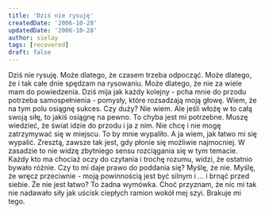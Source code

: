 ```yaml
---
title: 'Dziś nie rysuję'
createdDate: '2006-10-28'
updatedDate: '2006-10-28'
author: sielay
tags: [recovered]
draft: false
---
```


Dziś nie rysuję. Może dlatego, że czasem trzeba odpocząć. Może dlatego, że i tak całe dnie spędzam na rysowaniu. Może dlatego, że nie za wiele mam do powiedzenia. Dziś mija jak każdy kolejny - pcha mnie do przodu potrzeba samospełnienia - pomysły, które rozsadzają moją głowę. Wiem, że na tym polu osiągnę sukces. Czy duży? Nie wiem. Ale jeśli włożę w to całą swoją siłę, to jakiś osiągnę na pewno. To chyba jest mi potrzebne. Muszę wiedzieć, że świat idzie do przodu i ja z nim. Nie chcę i nie mogę zatrzymywać się w miejscu. To by mnie wypaliło. A ja wiem, jak łatwo mi się wypalić. Zresztą, zawsze tak jest, gdy płonie się możliwie najmocniej. W zasadzie to nie widzę zbytniego sensu rozciągania się w tym temacie. Każdy kto ma chociaż oczy do czytania i trochę rozumu, widzi, że ostatnio bywało różnie. Czy to mi daje prawo do poddania się? Myślę, że nie. Myślę, że wręcz przeciwnie - moją powinnością jest być silnym i … i brnąć przed siebie. Że nie jest łatwo? To żadna wymówka. Choć przyznam, że nic mi tak nie nadawało siły jak uścisk ciepłych ramion wokół mej szyi. Brakuje mi tego.